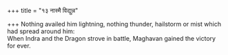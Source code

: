 +++
title = "१३ नास्मै विद्युन्न"

+++
Nothing availed him lightning, nothing thunder, hailstorm or mist which had spread around him:  
     When Indra and the Dragon strove in battle, Maghavan gained the victory for ever.